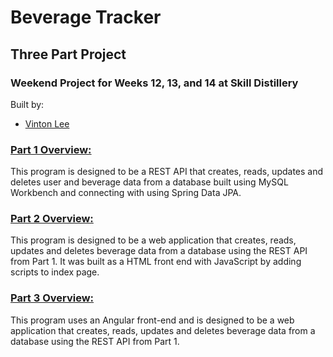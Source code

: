 # Beverage Tracker

## Three Part Project

### Weekend Project for Weeks 12, 13, and 14 at Skill Distillery

Built by:

-   [Vinton Lee](http://vintonlee.dev)

### [Part 1 Overview:](https://github.com/vintonl/EventTrackerProject/blob/master/Part1.md)

This program is designed to be a REST API that creates, reads, updates and deletes user and beverage data from a database built using MySQL Workbench and connecting with using Spring Data JPA.

### [Part 2 Overview:](https://github.com/vintonl/EventTrackerProject/blob/master/Part2.md)

This program is designed to be a web application that creates, reads, updates and deletes beverage data from a database  using the REST API from Part 1. It was built as a HTML front end with JavaScript by adding scripts to index page.

### [Part 3 Overview:](https://github.com/vintonl/EventTrackerProject/blob/master/Part3.md)

This program uses an Angular front-end and is designed to be a web application that creates, reads, updates and deletes beverage data from a database using the REST API from Part 1.
